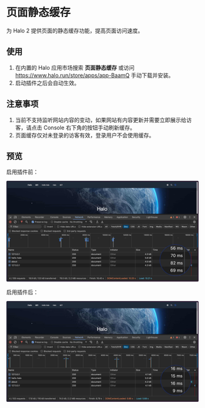 # 页面静态缓存

为 Halo 2 提供页面的静态缓存功能，提高页面访问速度。

## 使用

1. 在内置的 Halo 应用市场搜索 **页面静态缓存** 或访问 <https://www.halo.run/store/apps/app-BaamQ> 手动下载并安装。
2. 启动插件之后会自动生效。

## 注意事项

1. 当前不支持监听网站内容的变动，如果网站有内容更新并需要立即展示给访客，请点击 Console 右下角的按钮手动刷新缓存。
2. 页面缓存仅对未登录的访客有效，登录用户不会使用缓存。

## 预览

启用插件前：

![Before](./images/plugin-page-cache-preview-before.jpg)

启用插件后：

![After](./images/plugin-page-cache-preview-after.jpg)
